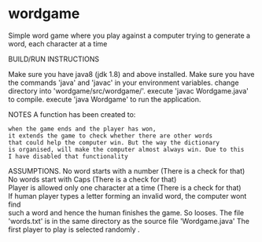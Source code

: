 # wordgame
Simple word game where you play against a computer trying to generate a word, each character at a time

BUILD/RUN INSTRUCTIONS

Make sure you have java8 (jdk 1.8) and above installed.
Make sure you have the commands 'java' and 'javac' in your environment variables.
change directory into 'wordgame/src/wordgame/'.
execute 'javac Wordgame.java' to compile.
execute 'java Wordgame' to run the application.

NOTES
A function has been created to:

    when the game ends and the player has won,     
    it extends the game to check whether there are other words    
    that could help the computer win. But the way the dictionary     
    is organised, will make the computer almost always win. Due to this
    I have disabled that functionality
    
   ASSUMPTIONS.
   No word starts with a number (There is a check for that)   
   No words start with Caps (There is a check for that)   
   Player is allowed only one character at a time (There is a check for that)   
   If human player types a letter forming an invalid word, the computer wont find   
   such a word and hence the human finishes the game. So looses.
   The file 'words.txt' is in the same directory as the source file 'Wordgame.java'
   The first player to play is selected randomly
.
